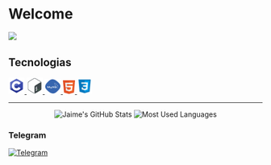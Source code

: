 # Welcome

![](https://komarev.com/ghpvc/?username=DraiusCIP-C&style=flat-square)

## Tecnologias

<p>
        <a href="#">
            <img alt="" width="32px" height="32px" src="assets1/C.png">
        </a>
        <a href="#">
            <img alt="" width="32px" height="32px"src="assets1/shell.png">
        </a>
        <a href="#">
            <img alt="" width="32px" height="30px" src="assets1/mysql_PNG19.png">
        </a>
       <a href="#">
            <img alt="" width="24px" height="27px" src="assets1/html.png">
        </a>
        <a href="#">
            <img alt="" width="30px" height="30px" src="assets1/css.png">
        </a>
    </p>

<hr>

<p align="center">
    <img alt="Jaime's GitHub Stats" height="150px"  src="https://github-readme-stats.vercel.app/api?username=DraiusCIP&theme=dark&show_icons=true">
    <img alt="Most Used Languages" height="150px" src="https://github-readme-stats.vercel.app/api/top-langs/?username=DraiusCIP&hide=html&layout=compact&theme=dark">
</p>
    
### Telegram  
    
<p>
    <a href="https://t.me/DraiusCIP">
        <img alt="Telegram" src="https://img.shields.io/static/v1?style=flat&logo=telegram&logoColor=white&color=%239146FF&label=&message=DraiusCIP"/>
    </a>
</p>
